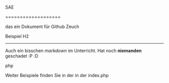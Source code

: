 SAE

===================

das ein Dokument für Github Zeuch


Beispiel H2

-----------------

Auch ein bisschen *markdown* im Unterricht. Hat noch **niemanden** geschadet :P :D 

php 

<?php 
	echo "blablalbalba";
?>



Weiter Beispiele finden Sie in der in der index.php